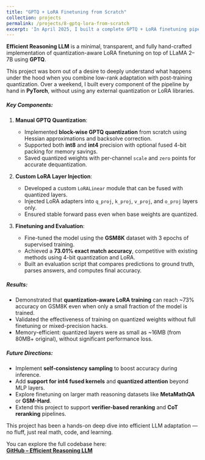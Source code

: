 ```yaml
---
title: "GPTQ + LoRA Finetuning from Scratch"
collection: projects
permalink: /projects/8-gptq-lora-from-scratch
excerpt: 'In April 2025, I built a complete GPTQ + LoRA finetuning pipeline from scratch to better understand efficient LLM adaptation.'
---
```


**Efficient Reasoning LLM** is a minimal, transparent, and fully hand-crafted implementation of quantization-aware LoRA finetuning on top of LLaMA 2–7B using **GPTQ**.

This project was born out of a desire to deeply understand what happens under the hood when you combine low-rank adaptation with post-training quantization. Over a weekend, I built every component of the pipeline by hand in **PyTorch**, without using any external quantization or LoRA libraries.

##### Key Components:
1. **Manual GPTQ Quantization**:
   - Implemented **block-wise GPTQ quantization** from scratch using Hessian approximations and backsolve correction.
   - Supported both **int8** and **int4** precision with optional fused 4-bit packing for memory savings.
   - Saved quantized weights with per-channel `scale` and `zero` points for accurate dequantization.

2. **Custom LoRA Layer Injection**:
   - Developed a custom `LoRALinear` module that can be fused with quantized layers.
   - Injected LoRA adapters into `q_proj`, `k_proj`, `v_proj`, and `o_proj` layers only.
   - Ensured stable forward pass even when base weights are quantized.

3. **Finetuning and Evaluation**:
   - Fine-tuned the model using the **GSM8K** dataset with 3 epochs of supervised training.
   - Achieved a **73.01% exact match accuracy**, competitive with existing methods using 4-bit quantization and LoRA.
   - Built an evaluation script that compares predictions to ground truth, parses answers, and computes final accuracy.

##### Results:
- Demonstrated that **quantization-aware LoRA training** can reach ~73% accuracy on GSM8K even when only a small fraction of the model is trained.
- Validated the effectiveness of training on quantized weights without full finetuning or mixed-precision hacks.
- Memory-efficient: quantized layers were as small as ~16MB (from 80MB+ original), without significant performance loss.

##### Future Directions:
- Implement **self-consistency sampling** to boost accuracy during inference.
- Add **support for int4 fused kernels** and **quantized attention** beyond MLP layers.
- Explore finetuning on larger math reasoning datasets like **MetaMathQA** or **GSM-Hard**.
- Extend this project to support **verifier-based reranking** and **CoT reranking** pipelines.

This project has been a hands-on deep dive into efficient LLM adaptation — no fluff, just real math, code, and learning.

You can explore the full codebase here:  
[**GitHub – Efficient Reasoning LLM**](https://github.com/rishiksh20/efficient-reasoning-llm)